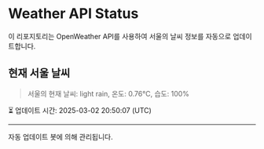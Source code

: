 
# Weather API Status

이 리포지토리는 OpenWeather API를 사용하여 서울의 날씨 정보를 자동으로 업데이트합니다.

## 현재 서울 날씨
> 서울의 현재 날씨: light rain, 온도: 0.76°C, 습도: 100%

⏳ 업데이트 시간: 2025-03-02 20:50:07 (UTC)

---
자동 업데이트 봇에 의해 관리됩니다.
